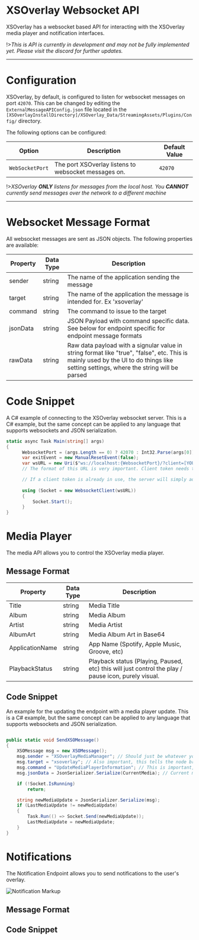 # XSOverlay Websocket API

XSOverlay has a websocket based API for interacting with the XSOverlay media player and notification interfaces. 

!>_This is API is currently in development and may not be fully implemented yet. Please visit the discord for further updates._

***
# Configuration

XSOverlay, by default, is configured to listen for websocket messages on port `42070`. This can be changed by editing the `ExternalMessageAPIConfig.json` file located in the `[XSOverlayInstallDirectory]/XSOverlay_Data/StreamingAssets/Plugins/Config/` directory.

The following options can be configured:

| Option | Description | Default Value |
| --- | --- | --- |
| `WebSocketPort` | The port XSOverlay listens to websocket messages on. | `42070` |


!>_XSOverlay **ONLY** listens for messages from the local host. You **CANNOT** currently send messages over the network to a different machine_

***

# Websocket Message Format

All websocket messages are sent as JSON objects. The following properties are available:

| Property | Data Type | Description |
| --- | --- | --- |
| sender | string | The name of the application sending the message |
| target | string | The name of the application the message is intended for. Ex 'xsoverlay'|
| command | string | The command to issue to the target |
| jsonData | string | JSON Payload with command specific data. See below for endpoint specific for endpoint message formats |
| rawData | string | Raw data payload with a signular value in string format like "true", "false", etc. This is mainly used by the UI to do things like setting settings, where the string will be parsed|


# Code Snippet 
A C# example of connecting to the XSOverlay websocket server. This is a C# example, but the same concept can be applied to any language that supports websockets and JSON serialization.
```cs
static async Task Main(string[] args)
{
      WebsocketPort = (args.Length == 0) ? 42070 : Int32.Parse(args[0]);
      var exitEvent = new ManualResetEvent(false);
      var wsURL = new Uri($"ws://localhost:{WebsocketPort}/?client=[YOURAPPNAMEHERE]");
      // The format of this URL is very important. Client token needs to be there and should be the name of your application, if a client token is not present, the server will reject the connection.

      // If a client token is already in use, the server will simply add it to a list. This means that if anything sends a message to your client token, it will be sent to everything in that list for the token.
      
      using (Socket = new WebsocketClient(wsURL))
      {
          Socket.Start();
      }
}
```



# Media Player

The media API allows you to control the XSOverlay media player.

## Message Format

| Property | Data Type | Description |
| --- | --- | --- |
| Title | string | Media Title |
| Album | string | Media Album |
| Artist | string | Media Artist |
| AlbumArt | string | Media Album Art in Base64 |
| ApplicationName | string |  App Name (Spotify, Apple Music, Groove, etc) |
| PlaybackStatus | string | Playback status (Playing, Paused, etc) this will just control the play / pause icon, purely visual. |


## Code Snippet 
An example for the updating the endpoint with a media player update. This is a C# example, but the same concept can be applied to any language that supports websockets and JSON serialization.
```cs 

public static void SendXSOMessage()
{
    XSOMessage msg = new XSOMessage();
    msg.sender = "XSOverlayMediaManager"; // Should just be whatever you want to call your application
    msg.target = "xsoverlay"; // Also important, this tells the node bridge that you are targeting the XSOverlay client.
    msg.command = "UpdateMediaPlayerInformation"; // This is important, and case sensitive, it is the command that XSO will use to know what to do with the data
    msg.jsonData = JsonSerializer.Serialize(CurrentMedia); // Current media object is an XSOMediaObject in this case.

    if (!Socket.IsRunning)
        return;

    string newMediaUpdate = JsonSerializer.Serialize(msg);
    if (LastMediaUpdate != newMediaUpdate)
    {
        Task.Run(() => Socket.Send(newMediaUpdate));
        LastMediaUpdate = newMediaUpdate;
    }
}


```


# Notifications

The Notification Endpoint allows you to send notifications to the user's overlay.

![Notification Markup](/img/notification/NotificationMarkup.png "Notification Markup")

## Message Format



## Code Snippet 
